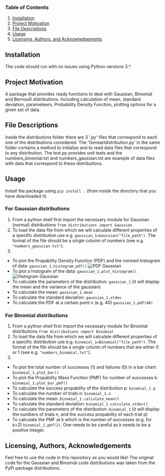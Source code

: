 
### Table of Contents

1. [Installation](#installation)
2. [Project Motivation](#motivation)
3. [File Descriptions](#files)
4. [Usage](#usage)
4. [Licensing, Authors, and Acknowledgements](#licensing)

## Installation <a name="installation"></a>

The code should run with no issues using Python versions 3.*.

## Project Motivation<a name="motivation"></a>

A package that provides ready functions to deal with Gaussian, Binomial and Bernoulli distributions. Including calculation of mean, standard deviation, parameteers, Probability Density Function, plotting options for a given set of data.

## File Descriptions <a name="files"></a>

Inside the distributions folder there are 3 '.py' files that correspond to each one of the distributions considered. The 'Genearldistribution.py' in the same folder contains a method to initialize and to read data files that correspond to any distribution. The test.py provides unit tests and the numbers_binomial.txt and numbers_gaussian.txt are example of data files with data that correspond to these distributions.

## Usage <a name="usage"></a>
 Install the package using `pip install .` (from inside the directory that you have downloaded it)
### For Gaussian distributions
1. From a python shell first import the necessary module for Gaussian (normal) distributions
   `from distributions import Gaussian`
2. To load the data file from which we will calculate different properties of a specific  distribution use e.g. `gaussian_1=Gaussian("file_path")`.
The format of the file should be a single column of numbers (see e.g. `"numbers_gaussian.txt"`). 
 3. 
  * To plot the Propability Density Function (PDF) and the normed histogram of data:
   `gaussian_1.histogram_pdf()`
   ![PDF Gaussian](https://github.com/iris-theof/distributions_package/blob/master/PDF_Gaussian.png)
   * To plot a histogram of the data:
   `gaussian_1.plot_histogram()`
    ![Histogram Gaussian](https://github.com/iris-theof/distributions_package/blob/master/Histogram_Gaussian..png)
   * To calculate the parameters of the distribution:
   `gaussian_1` (it will display the mean and the variance of the gaussian)
   * To calculate the mean:
   `gaussian_1.mean`
   * To calculate the standard deviation:
   `gaussian_1.stdev`
   * To calculate the PDF at a certain point x (e.g. 40)
    `gaussian_1.pdf(40)`
    
### For Binomial distributions
1. From a python shell first import the necessary module for Binomial distributions
   `from distributions import Binomial`
2. To load the data file from which we will calculate different properties of a specific distribution use e.g. `binomial_1=Binomial("file_path")`. The format of the file should be a single column of numbers that are either 0 or 1 (see e.g. `"numbers_binomial.txt"`). 
3. 
 * To plot the total number of successes (1) and failures (0) in a bar chart:
    `binomial_1.plot_bar()`
  * To plot the Propability Mass Function (PMF) for number of successes k:
  `binomial_1.plot_bar_pmf()`  
  * To calculate the success propability of the distribution p:
  `binomial_1.p`
  * To calculate the number of trials n:
  `binomial_1.n`
  * To calculate the mean:
  `binomial_1.calculate_mean()`
  * To calculate the standard deviation:
  `binomial_1.calculate_stdev()`
  * To calculate the parameters of the distribution:
   `binomial_1` (it will display the numbers of trials n, and the success propability of each trial p)
  * To calculate the PMF at k which is the number of successes (e.g. for k=2)
  `binomial_1.pmf(2)`. One needs to be careful as k needs to be a positive integer.
   

## Licensing, Authors, Acknowledgements<a name="licensing"></a>

Feel free to use the code in this repository as you would like! 
The original code for the Gaussian and Binomial code distributions was taken from the PyPi package distributions. 

